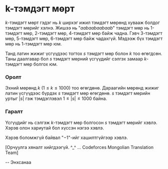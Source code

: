 k-тэмдэгт мөрт
==============
$k$-тэмдэгт мөрт гэдэг нь $k$ ширхэг ижил тэмдэгт мөрөнд хувааж болдог тэмдэгт
мөрийг хэлнэ. Жишээ нь "$aabaabaabaab$" тэмдэгт мөр нь 1-тэмдэгт мөр, 2-тэмдэгт
мөр, 4-тэмдэгт мөр байж чадна. Гэвч 3-тэмдэгт мөр, 5-тэмдэгт мөр, 6-тэмдэгт мөр
байж чадахгүй. Мэдээж бүх тэмдэгт мөр нь 1-тэмдэгт мөр юм.

Танд латин жижиг үсгүүдээс тогтох $s$ тэмдэгт мөр болон $k$ тоо өгөгдсөн. Таны
даалгавар бол $s$ тэмдэгт мөрний үсгүүдийг сэлгэх замаар $k$-тэмдэгт мөр болгох
юм.


### Оролт
Эхний мөрөнд $k$ ($1 ≤ k ≤ 1000$) тоо өгөгдөнө.  Дараагийн мөрөнд жижиг латин
үсгүүдээс бүрдэх $s$ тэмдэгт мөр өгөгдөнө. $s$ тэмдэгт мөрийн уртыг $|s|$ гэж
тэмдэглэвэл $1 ≤ |s| ≤ 1000$ байна.


### Гаралт
Үсгүүдийг нь сэлгэж $k$-тэмдэгт мөр болгосон $s$ тэмдэгт мөрийг хэвлэ. Хэрэв
олон хариутай бол хүссэн нэгээ хэвлэ.

Хэрэв боломжгүй байвал "$-1$"-ийг хашилтгүйгээр хэвлэ.

[Орчуулга хяналт хийгдээгүй. ^_^ ... Codeforces Mongolian Translation Team]

-- Энхсанаа
